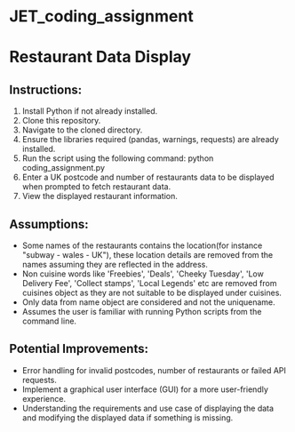 # JET_coding_assignment

# Restaurant Data Display

## Instructions:
1. Install Python if not already installed.
2. Clone this repository.
3. Navigate to the cloned directory.
4. Ensure the libraries required (pandas, warnings, requests) are already installed.
5. Run the script using the following command: python coding_assignment.py
6. Enter a UK postcode and number of restaurants data to be displayed when prompted to fetch restaurant data.
7. View the displayed restaurant information.

## Assumptions:
- Some names of the restaurants contains the location(for instance "subway - wales - UK"), these location details are removed from the names assuming they are reflected in the        address.
- Non cuisine words like 'Freebies', 'Deals', 'Cheeky Tuesday', 'Low Delivery Fee', 'Collect stamps', 'Local Legends' etc are removed from cuisines object as they are not suitable to be displayed under cuisines.
- Only data from name object are considered and not the uniquename. 
- Assumes the user is familiar with running Python scripts from the command line.

## Potential Improvements:
- Error handling for invalid postcodes, number of restaurants or failed API requests.
- Implement a graphical user interface (GUI) for a more user-friendly experience.
- Understanding the requirements and use case of displaying the data and modifying the displayed data if something is missing.
